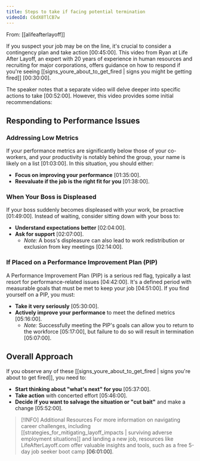 ```yaml
---
title: Steps to take if facing potential termination
videoId: C6dX8TlCB7w
---
```


From: [[alifeafterlayoff]] <br/> 

If you suspect your job may be on the line, it's crucial to consider a contingency plan and take action <a class="yt-timestamp" data-t="00:45:00">[00:45:00]</a>. This video from Ryan at Life After Layoff, an expert with 20 years of experience in human resources and recruiting for major corporations, offers guidance on how to respond if you're seeing [[signs_youre_about_to_get_fired | signs you might be getting fired]] <a class="yt-timestamp" data-t="00:30:00">[00:30:00]</a>.

The speaker notes that a separate video will delve deeper into specific actions to take <a class="yt-timestamp" data-t="00:52:00">[00:52:00]</a>. However, this video provides some initial recommendations:

## Responding to Performance Issues

### Addressing Low Metrics
If your performance metrics are significantly below those of your co-workers, and your productivity is notably behind the group, your name is likely on a list <a class="yt-timestamp" data-t="01:03:00">[01:03:00]</a>. In this situation, you should either:
*   **Focus on improving your performance** <a class="yt-timestamp" data-t="01:35:00">[01:35:00]</a>.
*   **Reevaluate if the job is the right fit for you** <a class="yt-timestamp" data-t="01:38:00">[01:38:00]</a>.

### When Your Boss is Displeased
If your boss suddenly becomes displeased with your work, be proactive <a class="yt-timestamp" data-t="01:49:00">[01:49:00]</a>. Instead of waiting, consider sitting down with your boss to:
*   **Understand expectations better** <a class="yt-timestamp" data-t="02:04:00">[02:04:00]</a>.
*   **Ask for support** <a class="yt-timestamp" data-t="02:07:00">[02:07:00]</a>.
    *   *Note:* A boss's displeasure can also lead to work redistribution or exclusion from key meetings <a class="yt-timestamp" data-t="02:14:00">[02:14:00]</a>.

### If Placed on a Performance Improvement Plan (PIP)
A Performance Improvement Plan (PIP) is a serious red flag, typically a last resort for performance-related issues <a class="yt-timestamp" data-t="04:42:00">[04:42:00]</a>. It's a defined period with measurable goals that must be met to keep your job <a class="yt-timestamp" data-t="04:51:00">[04:51:00]</a>. If you find yourself on a PIP, you must:
*   **Take it very seriously** <a class="yt-timestamp" data-t="05:30:00">[05:30:00]</a>.
*   **Actively improve your performance** to meet the defined metrics <a class="yt-timestamp" data-t="05:16:00">[05:16:00]</a>.
    *   *Note:* Successfully meeting the PIP's goals can allow you to return to the workforce <a class="yt-timestamp" data-t="05:17:00">[05:17:00]</a>, but failure to do so will result in termination <a class="yt-timestamp" data-t="05:07:00">[05:07:00]</a>.

## Overall Approach

If you observe any of these [[signs_youre_about_to_get_fired | signs you're about to get fired]], you need to:
*   **Start thinking about "what's next" for you** <a class="yt-timestamp" data-t="05:37:00">[05:37:00]</a>.
*   **Take action** with concerted effort <a class="yt-timestamp" data-t="05:46:00">[05:46:00]</a>.
*   **Decide if you want to salvage the situation or "cut bait"** and make a change <a class="yt-timestamp" data-t="05:52:00">[05:52:00]</a>.

> [!INFO] Additional Resources
> For more information on navigating career challenges, including [[strategies_for_mitigating_layoff_impacts | surviving adverse employment situations]] and landing a new job, resources like LifeAfterLayoff.com offer valuable insights and tools, such as a free 5-day job seeker boot camp <a class="yt-timestamp" data-t="06:01:00">[06:01:00]</a>.